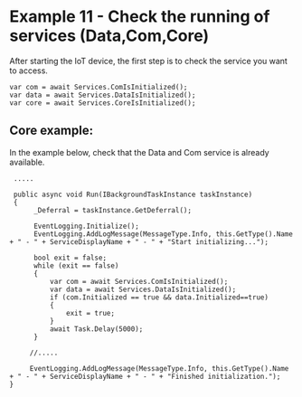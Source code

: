 # Example 11 - Check the running of services (Data,Com,Core)

After starting the IoT device, the first step is to check the service you want to access. 

    var com = await Services.ComIsInitialized();
    var data = await Services.DataIsInitialized();
    var core = await Services.CoreIsInitialized();

## Core example:

In the example below, check that the Data and Com service is already available. 

     .....

     public async void Run(IBackgroundTaskInstance taskInstance)
     {
          _Deferral = taskInstance.GetDeferral();

          EventLogging.Initialize();
          EventLogging.AddLogMessage(MessageType.Info, this.GetType().Name + " - " + ServiceDisplayName + " - " + "Start initializing...");

          bool exit = false;
          while (exit == false)
          {
              var com = await Services.ComIsInitialized();
              var data = await Services.DataIsInitialized();
              if (com.Initialized == true && data.Initialized==true)
              {
                  exit = true;
              }
              await Task.Delay(5000);
          }

         //.....

         EventLogging.AddLogMessage(MessageType.Info, this.GetType().Name + " - " + ServiceDisplayName + " - " + "Finished initialization.");
    }

